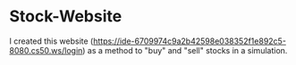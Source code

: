 # Stock-Website
I created this website (https://ide-6709974c9a2b42598e038352f1e892c5-8080.cs50.ws/login) as a method to "buy" and "sell" stocks in a simulation.
